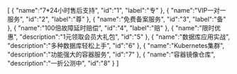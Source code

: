 [
	{
		"name":"7*24小时售后支持",
		"id":"1",
		"label":"专"
	},
	{
		"name":"VIP一对一服务",
		"id":"2",
		"label":"尊"
	},
	{
		"name":"免费备案服务",
		"id":"3",
		"label":"备"
	},
	{
		"name":"100倍故障延时赔偿",
		"id":"4",
		"label":"赔"
	},
	{
		"name":"限时优惠",
		"description":"1元领取会员大礼包",
		"id":"5"
	},
	{
		"name":"数据库应用实战",
		"description":"多种数据库轻松上手",
		"id":"6"
	},
	{
		"name":"Kubernetes集群",
		"description":"功能强大的容器服务",
		"id":"7"
	},
	{
		"name":"容器镜像仓库",
		"description":"一折公测中",
		"id":"8"
	}
]